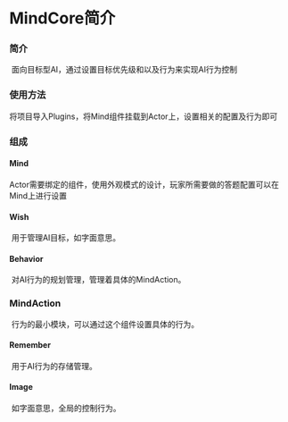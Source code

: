 # MindCore简介

### 简介

​	面向目标型AI，通过设置目标优先级和以及行为来实现AI行为控制

### 使用方法

​	将项目导入Plugins，将Mind组件挂载到Actor上，设置相关的配置及行为即可

### 组成

#### 	Mind

​		Actor需要绑定的组件，使用外观模式的设计，玩家所需要做的答题配置可以在Mind上进行设置

#### 	Wish

​		用于管理AI目标，如字面意思。

#### 	Behavior

​		对AI行为的规划管理，管理着具体的MindAction。

### 	MindAction

​		行为的最小模块，可以通过这个组件设置具体的行为。

#### 	Remember

​		用于AI行为的存储管理。

#### 	Image

​		如字面意思，全局的控制行为。